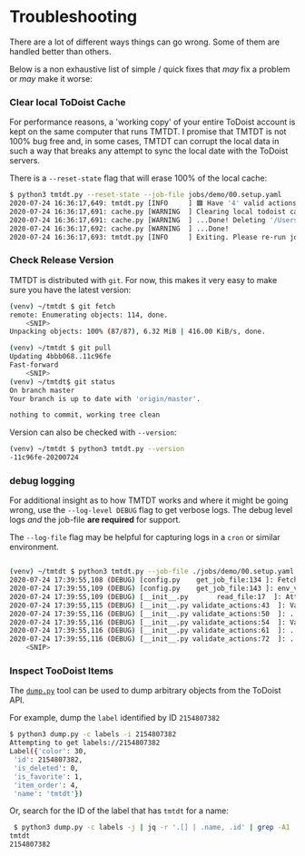 # Troubleshooting
 
There are a lot of different ways things can go wrong. Some of them are handled better than others.

Below is a non exhaustive list of simple / quick fixes that _may_ fix a problem or _may_ make it worse:


### Clear local ToDoist Cache

For performance reasons, a 'working copy' of your entire ToDoist account is kept on the same computer that runs TMTDT.
I promise that TMTDT is not 100% bug free and, in some cases, TMTDT can corrupt the local data in such a way that breaks
any attempt to sync the local date with the ToDoist servers. 

There is a `--reset-state` flag that will erase 100% of the local cache:

```bash
$ python3 tmtdt.py --reset-state --job-file jobs/demo/00.setup.yaml
2020-07-24 16:36:17,649: tmtdt.py [INFO     ] 🟩 Have '4' valid actions.
2020-07-24 16:36:17,691: cache.py [WARNING  ] Clearing local todoist cache...
2020-07-24 16:36:17,691: cache.py [WARNING  ] ...Done! Deleting '/Users/karl/.todoist-sync/'...
2020-07-24 16:36:17,692: cache.py [WARNING  ] ...Done!
2020-07-24 16:36:17,693: tmtdt.py [INFO     ] Exiting. Please re-run job...

```

### Check Release Version

TMTDT is distributed with `git`. For now, this makes it very easy to make sure you have the latest version:

```bash
(venv) ~/tmtdt $ git fetch
remote: Enumerating objects: 114, done.
    <SNIP>
Unpacking objects: 100% (87/87), 6.32 MiB | 416.00 KiB/s, done.

(venv) ~/tmtdt $ git pull
Updating 4bbb068..11c96fe
Fast-forward
    <SNIP>
(venv) ~/tmtdt$ git status
On branch master
Your branch is up to date with 'origin/master'.

nothing to commit, working tree clean
```

Version can also be checked with `--version`:

```bash
(venv) ~/tmtdt $ python3 tmtdt.py --version
-11c96fe-20200724
```

### debug logging

For additional insight as to how TMTDT works and where it might be going wrong, use the `--log-level DEBUG` flag to
get verbose logs. The debug level logs _and_ the job-file **are required** for support.

The `--log-file` flag may be helpful for capturing logs in a `cron` or similar environment. 

```bash

(venv) ~/tmtdt $ python3 tmtdt.py --job-file ./jobs/demo/00.setup.yaml --log-level DEBUG
2020-07-24 17:39:55,108 (DEBUG) [config.py    get_job_file:134 ]: Fetching job file: `./jobs/demo/00.setup.yaml`
2020-07-24 17:39:55,109 (DEBUG) [config.py    get_job_file:143 ]: env_var_matcher:re.compile('\\${([^}^{]+)\\}')
2020-07-24 17:39:55,109 (DEBUG) [__init__.py       read_file:17  ]: Attempting to open file:./jobs/demo/00.setup.yaml
2020-07-24 17:39:55,115 (DEBUG) [__init__.py validate_actions:43  ]: Validating root of actions block...
2020-07-24 17:39:55,116 (DEBUG) [__init__.py validate_actions:50  ]: ...Valid!
2020-07-24 17:39:55,116 (DEBUG) [__init__.py validate_actions:54  ]: Validating all '4' actions...
2020-07-24 17:39:55,116 (DEBUG) [__init__.py validate_actions:61  ]: ...validate action: 'project_create'
2020-07-24 17:39:55,116 (DEBUG) [__init__.py validate_actions:72  ]: ...loading 'tdt.validators.job_file.project' to find the class to validate action 'project_create'
    <SNIP>
```


### Inspect TooDoist Items

The [`dump.py`](../../dump.py) tool can be used to dump arbitrary objects from the ToDoist API. 

For example, dump the `label` identified by ID `2154807382`
```bash
$ python3 dump.py -c labels -i 2154807382                                                                                  480ms  Fri Jul 24 22:53:15 2020
Attempting to get labels://2154807382
Label({'color': 30,
 'id': 2154807382,
 'is_deleted': 0,
 'is_favorite': 1,
 'item_order': 4,
 'name': 'tmtdt'})

```

Or, search for the ID of the label that has `tmtdt` for a name:

```bash
 $ python3 dump.py -c labels -j | jq -r '.[] | .name, .id' | grep -A1 'tmtdt'                                               129ms  Fri Jul 24 23:28:24 2020
tmtdt
2154807382

```

